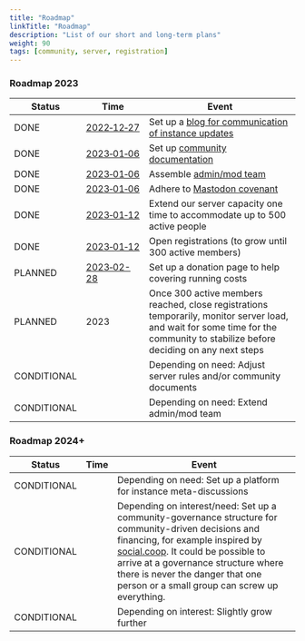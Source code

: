 ```yaml
---
title: "Roadmap"
linkTitle: "Roadmap"
description: "List of our short and long-term plans"
weight: 90
tags: [community, server, registration]
---
```


### Roadmap 2023
|Status | Time  | Event|
--- | --- | ---|
DONE | [2022&#x2011;12&#x2011;27](https://community.datasci.social/blog/2022-12-27/new-blog-for-server-updates/) | Set up a [blog for communication of instance updates](https://community.datasci.social/blog/)
DONE | [2023&#x2011;01&#x2011;06](https://community.datasci.social/blog/2023-01-06/new-team-roadmap-community-pages/) | Set up [community documentation](https://community.datasci.social/docs/)
DONE | [2023&#x2011;01&#x2011;06](https://community.datasci.social/blog/2023-01-06/new-team-roadmap-community-pages/) | Assemble [admin/mod team](https://community.datasci.social/docs/moderation/#team)
DONE | [2023&#x2011;01&#x2011;06](https://community.datasci.social/blog/2023-01-06/new-team-roadmap-community-pages/) | Adhere to [Mastodon covenant](https://joinmastodon.org/covenant)
DONE | [2023&#x2011;01&#x2011;12](https://community.datasci.social/blog/2023-01-12/registrations-opened/) | Extend our server capacity one time to accommodate up to 500 active people
DONE | [2023&#x2011;01&#x2011;12](https://community.datasci.social/blog/2023-01-12/registrations-opened/) | Open registrations (to grow until 300 active members)
PLANNED | [2023&#x2011;02-28](https://community.datasci.social/blog/2023-02-28/donations-pages-opened/) |  Set up a donation page to help covering running costs
PLANNED | 2023 | Once 300 active members reached, close registrations temporarily, monitor server load, and wait for some time for the community to stabilize before deciding on any next steps
CONDITIONAL | | Depending on need: Adjust server rules and/or community documents
CONDITIONAL | | Depending on need: Extend admin/mod team

### Roadmap 2024+
|Status | Time  | Event|
--- | --- | ---|
CONDITIONAL | | Depending on need: Set up a platform for instance meta-discussions
CONDITIONAL | | Depending on interest/need: Set up a community-governance structure for community-driven decisions and financing, for example inspired by [social.coop](https://www.loomio.com/socialcoop). It could be possible to arrive at a governance structure where there is never the danger that one person or a small group can screw up everything.
CONDITIONAL | | Depending on interest: Slightly grow further